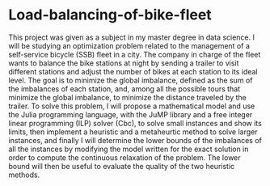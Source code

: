 # Load-balancing-of-bike-fleet
This project was given as a subject in my master degree in data science. I will be studying an optimization problem related to the management of a self-service bicycle (SSB) fleet in a city. The company in charge of the fleet wants to balance the bike stations at night by sending a trailer to visit different stations and adjust the number of bikes at each station to its ideal level. The goal is to minimize the global imbalance, defined as the sum of the imbalances of each station, and, among all the possible tours that minimize the global imbalance, to minimize the distance traveled by the trailer. To solve this problem, I will propose a mathematical model and use the Julia programming language, with the JuMP library and a free integer linear programming (ILP) solver (Cbc), to solve small instances and show its limits, then implement a heuristic and a metaheurtic method to solve larger instances, and finally I will determine the lower bounds of the imbalances of all the instances by modifying the model written for the exact solution in order to compute the continuous relaxation of the problem. The lower bound will then be useful to evaluate the quality of the two heuristic methods.
